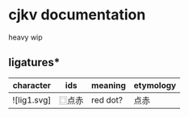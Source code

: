 # cjkv documentation

heavy wip

## ligatures\*

| character   | ids   | meaning  | etymology |
| ----------- | ----- | -------- | --------- |
| ![lig1.svg] | ⿴点赤 | red dot? | 点赤       |

